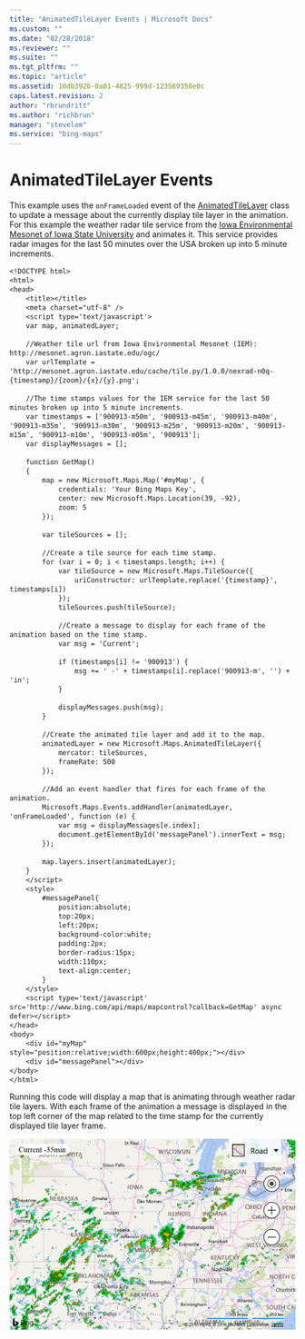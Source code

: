 ```yaml
---
title: "AnimatedTileLayer Events | Microsoft Docs"
ms.custom: ""
ms.date: "02/28/2018"
ms.reviewer: ""
ms.suite: ""
ms.tgt_pltfrm: ""
ms.topic: "article"
ms.assetid: 10db3926-0a81-4825-999d-123569350e0c
caps.latest.revision: 2
author: "rbrundritt"
ms.author: "richbrun"
manager: "stevelom"
ms.service: "bing-maps"
---
```

# AnimatedTileLayer Events
This example uses the `onFrameLoaded` event of the [AnimatedTileLayer](../../map-control-api/animatedtilelayer-class.md) class to update a message about the currently display tile layer in the animation. For this example the weather radar tile service from the [Iowa Environmental Mesonet of Iowa State University](https://www.mesonet.agron.iastate.edu/ogc/) and animates it. This service provides radar images for the last 50 minutes over the USA broken up into 5 minute increments. 

```
<!DOCTYPE html>
<html>
<head>
    <title></title>
    <meta charset="utf-8" />
	<script type='text/javascript'>
    var map, animatedLayer;

    //Weather tile url from Iowa Environmental Mesonet (IEM): http://mesonet.agron.iastate.edu/ogc/
    var urlTemplate = 'http://mesonet.agron.iastate.edu/cache/tile.py/1.0.0/nexrad-n0q-{timestamp}/{zoom}/{x}/{y}.png';

    //The time stamps values for the IEM service for the last 50 minutes broken up into 5 minute increments.
    var timestamps = ['900913-m50m', '900913-m45m', '900913-m40m', '900913-m35m', '900913-m30m', '900913-m25m', '900913-m20m', '900913-m15m', '900913-m10m', '900913-m05m', '900913'];
    var displayMessages = [];

    function GetMap()
    {
        map = new Microsoft.Maps.Map('#myMap', {
            credentials: 'Your Bing Maps Key',
            center: new Microsoft.Maps.Location(39, -92),
            zoom: 5
        });

        var tileSources = [];

        //Create a tile source for each time stamp.
        for (var i = 0; i < timestamps.length; i++) {
            var tileSource = new Microsoft.Maps.TileSource({
                uriConstructor: urlTemplate.replace('{timestamp}', timestamps[i])
            });
            tileSources.push(tileSource);

            //Create a message to display for each frame of the animation based on the time stamp.
            var msg = 'Current';

            if (timestamps[i] != '900913') {
                msg += ' -' + timestamps[i].replace('900913-m', '') + 'in';
            }

            displayMessages.push(msg);
        }

        //Create the animated tile layer and add it to the map.
        animatedLayer = new Microsoft.Maps.AnimatedTileLayer({
            mercator: tileSources,
            frameRate: 500
        });

        //Add an event handler that fires for each frame of the animation.
        Microsoft.Maps.Events.addHandler(animatedLayer, 'onFrameLoaded', function (e) {
            var msg = displayMessages[e.index];
            document.getElementById('messagePanel').innerText = msg;
        });

        map.layers.insert(animatedLayer);
    }
    </script>
    <style>
        #messagePanel{
            position:absolute;
            top:20px;
            left:20px;
            background-color:white;
            padding:2px;
            border-radius:15px;
            width:110px;
            text-align:center;
        }
    </style>
    <script type='text/javascript' src='http://www.bing.com/api/maps/mapcontrol?callback=GetMap' async defer></script>
</head>
<body>
    <div id="myMap" style="position:relative;width:600px;height:400px;"></div>
    <div id="messagePanel"></div>
</body>
</html>
```

Running this code will display a map that is animating through weather radar tile layers. With each frame of the animation a message is displayed in the top left corner of the map related to the time stamp for the currently displayed tile layer frame. 

![BMV8_AnimatedTileLayer_Events](../../media/bmv8-animatedtilelayer-events.PNG)
